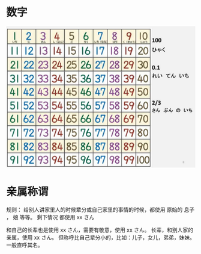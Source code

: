 

# 数字

![](./_image/2017-06-23-23-41-41.jpg)


# 亲属称谓

规则：
给别人讲家里人的时候辈分或自己家里的事情的时候，都使用  原始的 息子 ， 娘 等等。
剩下情况 都使用 xx さん

和自己的长辈也是使用 xx さん，需要有敬意，使用  xx さん。
长辈，和别人家的亲属，使用  xx さん。
但称呼比自己辈分小的，比如：儿子，女儿，弟弟，妹妹。一般直呼其名。
